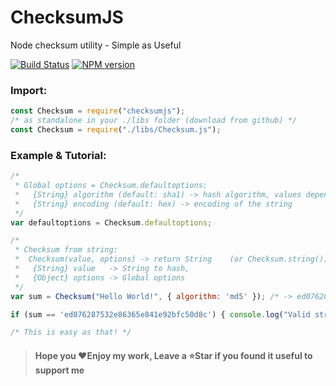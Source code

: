 # ChecksumJS

Node checksum utility - Simple as Useful

[![Build Status](https://travis-ci.com/Loxoz/ChecksumJS.svg?branch=master)](https://travis-ci.com/Loxoz/ChecksumJS)
[![NPM version](https://img.shields.io/npm/v/checksumjs.svg)](https://npmjs.org/package/checksumjs)

### Import:
```javascript
const Checksum = require("checksumjs");
/* as standalone in your ./libs folder (download from github) */
const Checksum = require("./libs/Checksum.js");
```

### Example & Tutorial:
```javascript
/*
 * Global options = Checksum.defaultoptions:
 *   {String} algorithm (default: sha1) -> hash algorithm, values depends on your OpenSSL, use Checksum.getHashes() for the list,
 *   {String} encoding (default: hex) -> encoding of the string
 */
var defaultoptions = Checksum.defaultoptions;

/* 
 * Checksum from string:
 *  Checksum(value, options) -> return String    (or Checksum.string())
 *   {String} value   -> String to hash,
 *   {Object} options -> Global options
 */
var sum = Checksum("Hello World!", { algorithm: 'md5' }); /* -> ed076287532e86365e841e92bfc50d8c */

if (sum == 'ed076287532e86365e841e92bfc50d8c') { console.log("Valid string!"); }

/* This is easy as that! */
```

> #### Hope you ❤️Enjoy my work, Leave a ⭐️Star if you found it useful to support me
